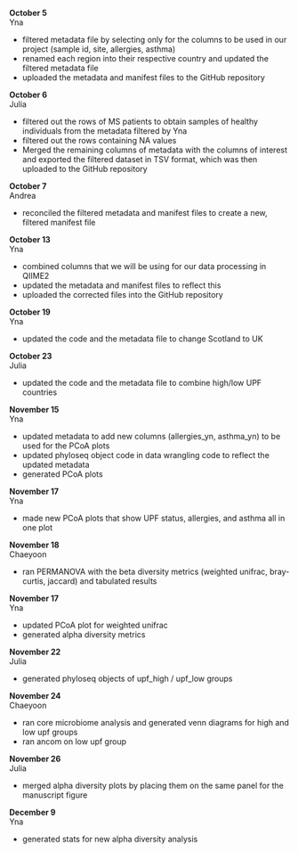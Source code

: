 **October 5** <br>
Yna <br>
- filtered metadata file by selecting only for the columns to be used in our project (sample id, site, allergies, asthma)
- renamed each region into their respective country and updated the filtered metadata file
- uploaded the metadata and manifest files to the GitHub repository

**October 6** <br>
Julia <br>
- filtered out the rows of MS patients to obtain samples of healthy individuals from the metadata filtered by Yna
- filtered out the rows containing NA values
- Merged the remaining columns of metadata with the columns of interest and exported the filtered dataset in TSV format, which was then uploaded to the GitHub repository

**October 7** <br>
Andrea <br>
- reconciled the filtered metadata and manifest files to create a new, filtered manifest file

**October 13** <br>
Yna <br>
- combined columns that we will be using for our data processing in QIIME2
- updated the metadata and manifest files to reflect this
- uploaded the corrected files into the GitHub repository

**October 19** <br>
Yna <br>
- updated the code and the metadata file to change Scotland to UK

**October 23** <br>
Julia <br>
- updated the code and the metadata file to combine high/low UPF countries

**November 15** <br>
Yna <br>
- updated metadata to add new columns (allergies_yn, asthma_yn) to be used for the PCoA plots
- updated phyloseq object code in data wrangling code to reflect the updated metadata
- generated PCoA plots

**November 17** <br>
Yna <br>
- made new PCoA plots that show UPF status, allergies, and asthma all in one plot

**November 18** <br>
Chaeyoon <br>
- ran PERMANOVA with the beta diversity metrics (weighted unifrac, bray-curtis, jaccard) and tabulated results

**November 17** <br>
Yna <br>
- updated PCoA plot for weighted unifrac
- generated alpha diversity metrics

**November 22** <br>
Julia <br>
- generated phyloseq objects of upf_high / upf_low groups

**November 24** <br>
Chaeyoon <br>
- ran core microbiome analysis and generated venn diagrams for high and low upf groups
- ran ancom on low upf group

**November 26** <br>
Julia <br>
- merged alpha diversity plots by placing them on the same panel for the manuscript figure

**December 9** <br>
Yna <br>
- generated stats for new alpha diversity analysis
